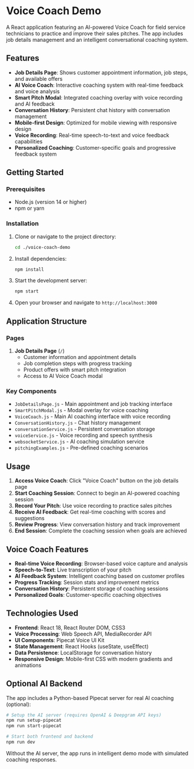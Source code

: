 # Voice Coach Demo

A React application featuring an AI-powered Voice Coach for field service technicians to practice and improve their sales pitches. The app includes job details management and an intelligent conversational coaching system.

## Features

- **Job Details Page**: Shows customer appointment information, job steps, and available offers
- **AI Voice Coach**: Interactive coaching system with real-time feedback and voice analysis
- **Smart Pitch Modal**: Integrated coaching overlay with voice recording and AI feedback
- **Conversation History**: Persistent chat history with conversation management
- **Mobile-first Design**: Optimized for mobile viewing with responsive design
- **Voice Recording**: Real-time speech-to-text and voice feedback capabilities
- **Personalized Coaching**: Customer-specific goals and progressive feedback system

## Getting Started

### Prerequisites

- Node.js (version 14 or higher)
- npm or yarn

### Installation

1. Clone or navigate to the project directory:
   ```bash
   cd ./voice-coach-demo
   ```

2. Install dependencies:
   ```bash
   npm install
   ```

3. Start the development server:
   ```bash
   npm start
   ```

4. Open your browser and navigate to `http://localhost:3000`

## Application Structure

### Pages

1. **Job Details Page** (`/`)
   - Customer information and appointment details
   - Job completion steps with progress tracking
   - Product offers with smart pitch integration
   - Access to AI Voice Coach modal

### Key Components

- `JobDetailsPage.js` - Main appointment and job tracking interface
- `SmartPitchModal.js` - Modal overlay for voice coaching
- `VoiceCoach.js` - Main AI coaching interface with voice recording
- `ConversationHistory.js` - Chat history management
- `conversationService.js` - Persistent conversation storage
- `voiceService.js` - Voice recording and speech synthesis
- `websocketService.js` - AI coaching simulation service
- `pitchingExamples.js` - Pre-defined coaching scenarios

## Usage

1. **Access Voice Coach**: Click "Voice Coach" button on the job details page
2. **Start Coaching Session**: Connect to begin an AI-powered coaching session
3. **Record Your Pitch**: Use voice recording to practice sales pitches
4. **Receive AI Feedback**: Get real-time coaching with scores and suggestions
5. **Review Progress**: View conversation history and track improvement
6. **End Session**: Complete the coaching session when goals are achieved

## Voice Coach Features

- **Real-time Voice Recording**: Browser-based voice capture and analysis
- **Speech-to-Text**: Live transcription of your pitch
- **AI Feedback System**: Intelligent coaching based on customer profiles
- **Progress Tracking**: Session stats and improvement metrics
- **Conversation History**: Persistent storage of coaching sessions
- **Personalized Goals**: Customer-specific coaching objectives

## Technologies Used

- **Frontend**: React 18, React Router DOM, CSS3
- **Voice Processing**: Web Speech API, MediaRecorder API
- **UI Components**: Pipecat Voice UI Kit
- **State Management**: React Hooks (useState, useEffect)
- **Data Persistence**: LocalStorage for conversation history
- **Responsive Design**: Mobile-first CSS with modern gradients and animations

## Optional AI Backend

The app includes a Python-based Pipecat server for real AI coaching (optional):

```bash
# Setup the AI server (requires OpenAI & Deepgram API keys)
npm run setup-pipecat
npm run start-pipecat

# Start both frontend and backend
npm run dev
```

Without the AI server, the app runs in intelligent demo mode with simulated coaching responses.

